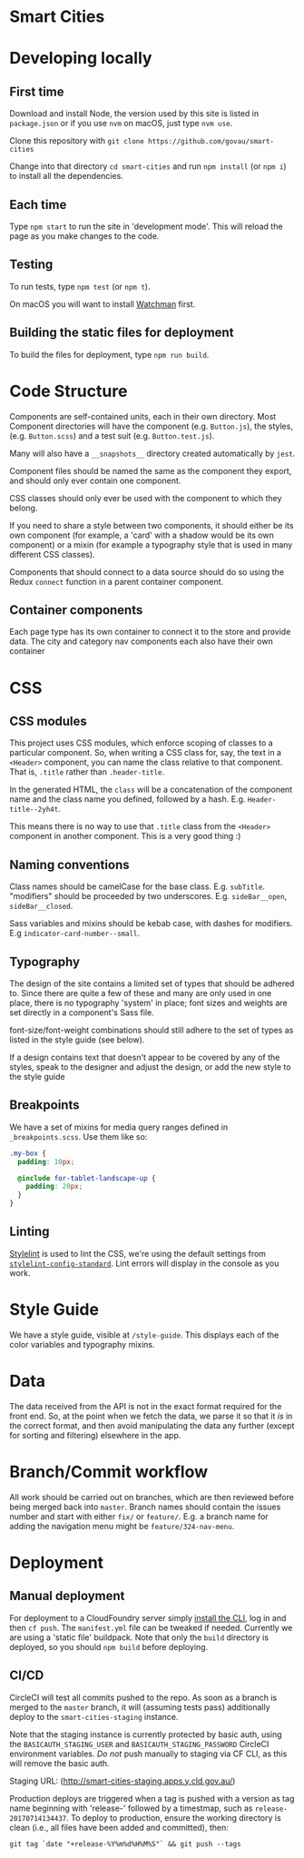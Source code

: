 # Smart Cities

# Developing locally
## First time
Download and install Node, the version used by this site is listed in `package.json`
or if you use `nvm` on macOS, just type `nvm use`.

Clone this repository with `git clone https://github.com/govau/smart-cities`

Change into that directory `cd smart-cities` and run `npm install` (or `npm i`) to install all the dependencies.

## Each time
Type `npm start` to run the site in 'development mode'. This will
reload the page as you make changes to the code.

## Testing
To run tests, type `npm test` (or `npm t`).

On macOS you will want to install [Watchman](https://facebook.github.io/watchman/) first.

## Building the static files for deployment
To build the files for deployment, type `npm run build`.

# Code Structure
Components are self-contained units, each in their own directory.
Most Component directories will have the component (e.g. `Button.js`),
the styles, (e.g. `Button.scss`) and a test suit (e.g. `Button.test.js`).

Many will also have a `__snapshots__` directory created automatically by `jest`.

Component files should be named the same as the component they export, and should
only ever contain one component.

CSS classes should only ever be used with the component to which they belong.

If you need to share a style between two components, it should either be its own component
(for example, a 'card' with a shadow would be its own component)
or a mixin (for example a typography style that is used in many different CSS classes).

Components that should connect to a data source should do so using the Redux `connect`
function in a parent container component.

## Container components
Each page type has its own container to connect it to the store and
provide data. The city and category nav components each also have their own container

# CSS
## CSS modules
This project uses CSS modules, which enforce scoping of classes to a particular component.
So, when writing a CSS class for, say, the text in a `<Header>` component, you
can name the class relative to that component. That is, `.title` rather than `.header-title`.

In the generated HTML, the `class` will be a concatenation of the component name and the class
name you defined, followed by a hash. E.g. `Header-title--2yh4t`.

This means there is no way to use that `.title` class from the `<Header>` component in
another component. This is a very good thing :)

## Naming conventions
Class names should be camelCase for the base class. E.g. `subTitle`. "modifiers" should be proceeded by
two underscores. E.g. `sideBar__open`, `sideBar__closed`.

Sass variables and mixins should be kebab case, with dashes for modifiers. E.g `indicator-card-number--small`.

## Typography
The design of the site contains a limited set of types that should be adhered to.
Since there are quite a few of these and many are only used in one place, there is no
typography 'system' in place; font sizes and weights are set directly in a component's Sass file.

font-size/font-weight combinations should still adhere to the set of types as listed
in the style guide (see below).

If a design contains text that doesn't appear to be covered by any of the styles,
speak to the designer and adjust the design, or add the new style to the style guide

## Breakpoints
We have a set of mixins for media query ranges defined in `_breakpoints.scss`. Use them like so:

```scss
.my-box {
  padding: 10px;

  @include for-tablet-landscape-up {
    padding: 20px;
  }
}
```

## Linting
[Stylelint](https://github.com/stylelint/stylelint) is used to lint the CSS, we're using the
default settings from [`stylelint-config-standard`](https://github.com/stylelint/stylelint-config-standard).
Lint errors will display in the console as you work.

# Style Guide
We have a style guide, visible at `/style-guide`. This displays each of the color variables and
typography mixins.

# Data
The data received from the API is not in the exact format required for the front end.
So, at the point when we fetch the data, we parse it so that it *is* in the correct format,
and then avoid manipulating the data any further (except for sorting and filtering) elsewhere
in the app.

# Branch/Commit workflow
All work should be carried out on branches, which are then reviewed before
being merged back into `master`. Branch names should contain the issues number
and start with either `fix/` or `feature/`. E.g. a branch name for adding
the navigation menu might be `feature/324-nav-menu`.

# Deployment
## Manual deployment
For deployment to a CloudFoundry server simply [install the CLI](https://github.com/cloudfoundry/cli), log in and then `cf push`. The `manifest.yml` file
can be tweaked if needed. Currently we are using a 'static file' buildpack. Note that
only the `build` directory is deployed, so you should `npm build` before deploying.

## CI/CD
CircleCI will test all commits pushed to the repo. As soon as a branch is merged
to the `master` branch, it will (assuming tests pass) additionally deploy to the
`smart-cities-staging` instance.

Note that the staging instance is currently protected by basic auth, using the
`BASICAUTH_STAGING_USER` and `BASICAUTH_STAGING_PASSWORD` CircleCI environment
variables. *Do not* push manually to staging via CF CLI, as this will remove the
basic auth.

Staging URL: (http://smart-cities-staging.apps.y.cld.gov.au/)

Production deploys are triggered when a tag is pushed with a version as tag name
beginning with 'release-' followed by a timestmap, such as `release-20170714134437`.
To deploy to production, ensure the working directory is clean (i.e., all files
have been added and committed), then:

```
git tag `date "+release-%Y%m%d%H%M%S"` && git push --tags
```
